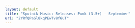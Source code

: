 ```yaml
---
layout: default
title: "Sputnik Music: Releases: Punk (3.5+) - September"
uri: "2YRfQPaGl8kqPEwTv8f6uT"
---
```

